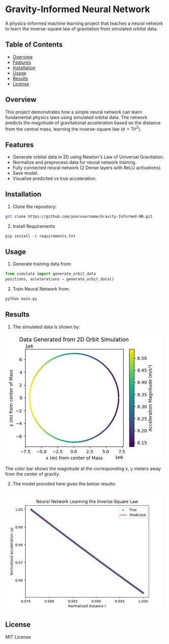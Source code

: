 # Gravity-Informed Neural Network

A physics-informed machine learning project that teaches a neural network to learn the inverse-square law of gravitation from simulated orbital data.

## Table of Contents
- [Overview](#overview)
- [Features](#features)
- [Installation](#installation)
- [Usage](#usage)
- [Results](#results)
- [License](#license)

## Overview
This project demonstrates how a simple neural network can learn fundamental physics laws using simulated orbital data. The network predicts the magnitude of gravitational acceleration based on the distance from the central mass, learning the inverse-square law \($a \propto 1/r^2$\).

## Features
- Generate orbital data in 2D using Newton's Law of Universal Gravitation.
- Normalize and preprocess data for neural network training.
- Fully connected neural network (2 Dense layers with ReLU activations).
- Save model.
- Visualize predicted vs true acceleration.


## Installation
1. Clone the repository:
```bash
git clone https://github.com/yourusername/Gravity-Informed-NN.git
```

2. Install Requirements
```python
pip install -r requirements.txt
```

## Usage
1. Generate training data from:
```python
from simulate import generate_orbit_data
positions, accelerations = generate_orbit_data()
```

2. Train Neural Network from:
```python
python main.py
```

## Results

1. The simulated data is shown by:

![Generated Data](plots/Generated_Data.png)  

The color bar shows the magnitude at the corresponding x, y meters away from the center of gravity.

2. The model provided here gives the below results:

![Model Prediction](plots/25Oct2025Result.png)

## License
MIT License

